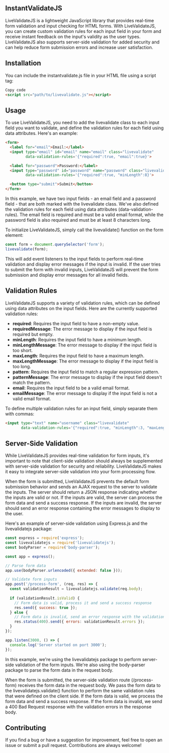 ## InstantValidateJS

LiveValidateJS is a lightweight JavaScript library that provides real-time form validation and input checking for HTML forms. With LiveValidateJS, you can create custom validation rules for each input field in your form and receive instant feedback on the input's validity as the user types. LiveValidateJS also supports server-side validation for added security and can help reduce form submission errors and increase user satisfaction.

## Installation
You can include the instantvalidate.js  file in your HTML file using a script tag:

```html
Copy code
<script src="path/to/livevalidate.js"></script>
```

## Usage
To use LiveValidateJS, you need to add the livevalidate class to each input field you want to validate, and define the validation rules for each field using data attributes. Here's an example:

```html
<form>
  <label for="email">Email:</label>
  <input type="email" id="email" name="email" class="livevalidate"
         data-validation-rules='{"required":true, "email":true}'>

  <label for="password">Password:</label>
  <input type="password" id="password" name="password" class="livevalidate"
         data-validation-rules='{"required":true, "minLength":8}'>

  <button type="submit">Submit</button>
</form>
```

In this example, we have two input fields - an email field and a password field - that are both marked with the livevalidate class. We've also defined the validation rules for each field using data attributes (data-validation-rules). The email field is required and must be a valid email format, while the password field is also required and must be at least 8 characters long.

To initialize LiveValidateJS, simply call the livevalidate() function on the form element:

```javascript
const form = document.querySelector('form');
livevalidate(form);
```

This will add event listeners to the input fields to perform real-time validation and display error messages if the input is invalid. If the user tries to submit the form with invalid inputs, LiveValidateJS will prevent the form submission and display error messages for all invalid fields.

## Validation Rules

LiveValidateJS supports a variety of validation rules, which can be defined using data attributes on the input fields. Here are the currently supported validation rules:

- **required**: Requires the input field to have a non-empty value.
- **requiredMessage**: The error message to display if the input field is required but empty.
- **minLength**: Requires the input field to have a minimum length.
- **minLengthMessage**: The error message to display if the input field is too short.
- **maxLength**: Requires the input field to have a maximum length.
- **maxLengthMessage**: The error message to display if the input field is too long.
- **pattern**: Requires the input field to match a regular expression pattern.
- **patternMessage**: The error message to display if the input field doesn't match the pattern.
- **email**: Requires the input field to be a valid email format.
- **emailMessage**: The error message to display if the input field is not a valid email format.

To define multiple validation rules for an input field, simply separate them with commas:

```html
<input type="text" name="username" class="livevalidate"
       data-validation-rules='{"required":true, "minLength":3, "maxLength":20}' />
```

## Server-Side Validation

While LiveValidateJS provides real-time validation for form inputs, it's important to note that client-side validation should always be supplemented with server-side validation for security and reliability. LiveValidateJS makes it easy to integrate server-side validation into your form processing flow.

When the form is submitted, LiveValidateJS prevents the default form submission behavior and sends an AJAX request to the server to validate the inputs. The server should return a JSON response indicating whether the inputs are valid or not. If the inputs are valid, the server can process the form data and send a success response. If the inputs are invalid, the server should send an error response containing the error messages to display to the user.

Here's an example of server-side validation using Express.js and the livevalidatejs package:

```javascript
const express = require('express');
const livevalidatejs = require('livevalidatejs');
const bodyParser = require('body-parser');

const app = express();

// Parse form data
app.use(bodyParser.urlencoded({ extended: false }));

// Validate form inputs
app.post('/process-form', (req, res) => {
  const validationResult = livevalidatejs.validate(req.body);
  
  if (validationResult.isValid) {
    // Form data is valid, process it and send a success response
    res.send({ success: true });
  } else {
    // Form data is invalid, send an error response with the validation errors
    res.status(400).send({ errors: validationResult.errors });
  }
});

app.listen(3000, () => {
  console.log('Server started on port 3000');
});
```

In this example, we're using the livevalidatejs package to perform server-side validation of the form inputs. We're also using the body-parser package to parse the form data in the request body.

When the form is submitted, the server-side validation route (/process-form) receives the form data in the request body. We pass the form data to the livevalidatejs.validate() function to perform the same validation rules that were defined on the client side. If the form data is valid, we process the form data and send a success response. If the form data is invalid, we send a 400 Bad Request response with the validation errors in the response body.

## Contributing
If you find a bug or have a suggestion for improvement, feel free to open an issue or submit a pull request. Contributions are always welcome!


